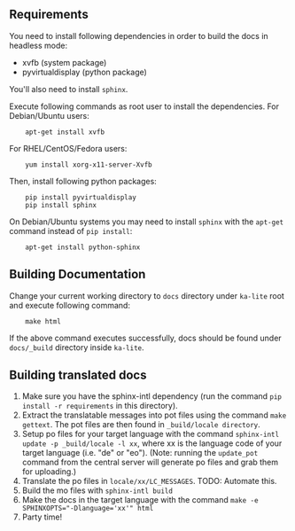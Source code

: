 ## Requirements
You need to install following dependencies in order to build the docs in headless mode:
- xvfb (system package)
- pyvirtualdisplay (python package)

You'll also need to install `sphinx`.

Execute following commands as root user to install the dependencies.
For Debian/Ubuntu users:
```
    apt-get install xvfb
```
For RHEL/CentOS/Fedora users:
```
    yum install xorg-x11-server-Xvfb
```

Then, install following python packages:
```
    pip install pyvirtualdisplay
    pip install sphinx
```

On Debian/Ubuntu systems you may need to install `sphinx` with the `apt-get` command instead of `pip install`:
 
```
    apt-get install python-sphinx
``` 
 

## Building Documentation
Change your current working directory to `docs` directory under `ka-lite` root and execute following command:
```
    make html
```
If the above command executes successfully, docs should be found under `docs/_build` directory inside `ka-lite`.

## Building translated docs
1. Make sure you have the sphinx-intl dependency (run the command `pip install -r requirements` in this directory).
2. Extract the translatable messages into pot files using the command `make gettext`. The pot files are then found in `_build/locale directory`.
3. Setup po files for your target language with the command `sphinx-intl update -p _build/locale -l xx`, where xx is the language code of your target language (i.e. "de" or "eo"). (Note: running the `update_pot` command from the central server will generate po files and grab them for uploading.)
4. Translate the po files in `locale/xx/LC_MESSAGES`. TODO: Automate this.
5. Build the mo files with `sphinx-intl build`
6. Make the docs in the target language with the command `make -e SPHINXOPTS="-Dlanguage='xx'" html`
7. Party time!
